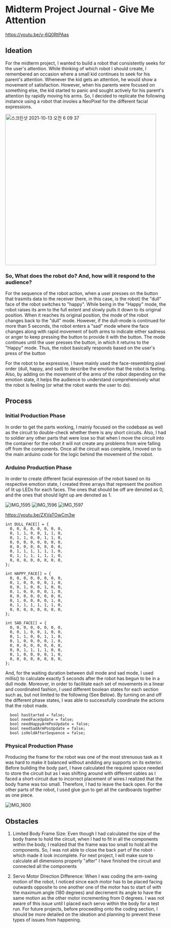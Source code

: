 # Midterm Project Journal - Give Me Attention

https://youtu.be/v-6Q0RtPAas

## Ideation
For the midterm project, I wanted to build a robot that consistently seeks for the user's attention. While thinking of which robot I should create, I remembered an occasion where a small kid continues to seek for his parent's attention. Whenever the kid gets an attention, he would show a movement of satisfaction. However, when his parents were focused on something else, the kid started to panic and sought actively for his parent's attention by rapidly moving his arms. So, I decided to replicate the following instance using a robot that involes a NeoPixel for the different facial expressions.

<img width="472" alt="스크린샷 2021-10-13 오전 6 09 37" src="https://user-images.githubusercontent.com/15336672/137054777-c13c6af4-7af5-464d-a333-d5909f05acdb.png">

### So, What does the robot do? And, how will it respond to the audience?
For the sequence of the robot action, when a user presses on the button that trasmits data to the receiver (here, in this case, is the robot) the "dull" face of the robot switches to "happy". While being in the "Happy" mode, the robot raises its arm to the full extent and slowly pulls it down to its original position. When it reaches its original position, the mode of the robot changes back to the "dull" mode. However, if the dull-mode is continued for more than 5 seconds, the robot enters a "sad" mode where the face changes along with rapid movement of both arms to indicate either sadness or anger to keep pressing the button to provide it with the button. The mode continues until the user presses the button, in which it returns to the "Happy" mode. Thus, the robot basically responds based on the user's press of the button

For the robot to be expressive, I have mainly used the face-resembling pixel order (dull, happy, and sad) to describe the emotion that the robot is feeling. Also, by adding on the movement of the arms of the robot depending on the emotion state, it helps the audience to understand comprehensively what the robot is feeling (or what the robot wants the user to do).

## Process

### Initial Production Phase
In order to get the parts working, I mainly focused on the codebase as well as the circuit to double-check whether there is any short circuits. Also, I had to soldier any other parts that were lose so that when I move the circuit into the container for the robot it will not create any problems from wire falling off from the components. Once all the circuit was complete, I moved on to the main arduino code for the logic behind the movement of the robot.

### Arduino Production Phase
In order to create different facial expression of the robot based on its respective emotion state, I created three arrays that represent the position of lit up LEDs for each faces. The ones that should be off are denoted as 0, and the ones that should light up are denoted as 1.

![IMG_1595](https://user-images.githubusercontent.com/15336672/137061019-a086ba96-405b-4613-b9eb-c9f00d15d42c.jpeg)
![IMG_1596](https://user-images.githubusercontent.com/15336672/137061026-5780565f-81f2-4d30-96c9-0777acb2e42b.jpeg)
![IMG_1597](https://user-images.githubusercontent.com/15336672/137061038-4909eb91-f143-4862-9697-bfbde4b31789.jpeg)

https://youtu.be/ZXVaTOwCm3w

```
int DULL_FACE[] = {
  0, 0, 0, 0, 0, 0, 0, 0,
  0, 1, 1, 0, 0, 1, 1, 0,
  0, 1, 1, 0, 0, 1, 1, 0,
  0, 0, 0, 0, 0, 0, 0, 0,
  0, 0, 0, 0, 0, 0, 0, 0,
  0, 1, 1, 1, 1, 1, 1, 0,
  0, 1, 1, 1, 1, 1, 1, 0,
  0, 0, 0, 0, 0, 0, 0, 0,
};

int HAPPY_FACE[] = {
  0, 0, 0, 0, 0, 0, 0, 0,
  0, 1, 0, 0, 0, 0, 1, 0,
  0, 0, 1, 0, 0, 1, 0, 0,
  0, 1, 0, 0, 0, 0, 1, 0,
  0, 0, 0, 0, 0, 0, 0, 0,
  0, 1, 0, 0, 0, 0, 1, 0,
  0, 1, 1, 1, 1, 1, 1, 0,
  0, 0, 0, 0, 0, 0, 0, 0,
};

int SAD_FACE[] = {
  0, 0, 0, 0, 0, 0, 0, 0,
  0, 0, 1, 0, 0, 1, 0, 0,
  0, 1, 1, 0, 0, 1, 1, 0,
  0, 1, 0, 0, 0, 0, 1, 0,
  0, 0, 0, 0, 0, 0, 0, 0,
  0, 0, 1, 1, 1, 1, 0, 0,
  0, 1, 0, 0, 0, 0, 1, 0,
  0, 0, 0, 0, 0, 0, 0, 0,
};
```
And, for the waiting duration between dull mode and sad mode, I used millis() to calculate exactly 5 seconds after the robot has begun to be in a dull mode. Moreover, in order to facilitate each set of movements in a linear and coordinated fashion, I used different boolean states for each section such as, but not limited to the following (See Below). By turning on and off the different phase states, I was able to successfully coordinate the actions that the robot made.
```
  bool hasStarted = false;
  bool needFaceUpdate = false;
  bool needHappyArmPosUpdate = false;
  bool needSadArmPosUpdate = false;
  bool isHoldAfterSequence = false;
```
### Physical Production Phase
Producing the frame for the robot was one of the most strenuous task as it was hard to make it balanced without andding any supports on its exterior. Before building the body part, I have calculated the required space needed to store the circuit but as I was shifting around with different cables as I faced a short-circuit due to incorrect placement of wires I realized that the body frame was too small. Therefore, I had to leave the back open. For the other parts of the robot, I used glue gun to get all the cardboards together as one piece.

![IMG_1600](https://user-images.githubusercontent.com/15336672/137061277-e2c102ef-e156-4856-bdec-be5e6fad5f5d.jpeg)

## Obstacles
1. Limited Body Frame Size: Even though I had calculated the size of the body frame to hold the circuit, when I had to fit in all the components within the body, I realized that the frame was too small to hold all the components. So, I was not able to close the back part of the robot - which made it look incomplete. For next project, I will make sure to calculate all dimensions properly "after" I have finished the circuit and connected all the components

2. Servo Motor Direction Difference: When I was coding the arm-swing motion of the robot, I noticed since each motor has to be placed facing outwards opposite to one another one of the motor has to start of with the maximum angle (180 degrees) and decrement its angle to have the same motion as the other motor incrementing from 0 degrees. I was not aware of this issue until I placed each servo within the body for a test run. For future projects, before proceeding onto the coding section, I should be more detailed on the ideation and planning to prevent these types of issues from happening.
